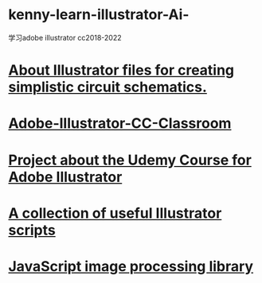 # kenny-learn-illustrator-Ai-
学习adobe illustrator cc2018-2022

# <a href="https://github.com/olehermanse/schem">About Illustrator files for creating simplistic circuit schematics.</a>
# <a href="https://github.com/mono0926/Adobe-Illustrator-CC-Classroom/">Adobe-Illustrator-CC-Classroom</a>
# <a href="https://github.com/luizg7/Udemy_Adobe-CC-MasterClass-Illustrator">Project about the Udemy Course for Adobe Illustrator</a>
# <a href="https://github.com/newsdev/ai-scripts">A collection of useful Illustrator scripts</a>
# <a href="https://github.com/skdhg/illustrator.js">JavaScript image processing library</a>
# <a href=""></a>
# <a href=""></a>
# <a href=""></a>
# <a href=""></a>
# <a href=""></a>
# <a href=""></a>
# <a href=""></a>
# <a href=""></a>
# <a href=""></a>
# <a href=""></a>
# <a href=""></a>
# <a href=""></a>
# <a href=""></a>
# <a href=""></a>
# <a href=""></a>
# <a href=""></a>
# <a href=""></a>
# <a href=""></a>
# <a href=""></a>
# <a href=""></a>

